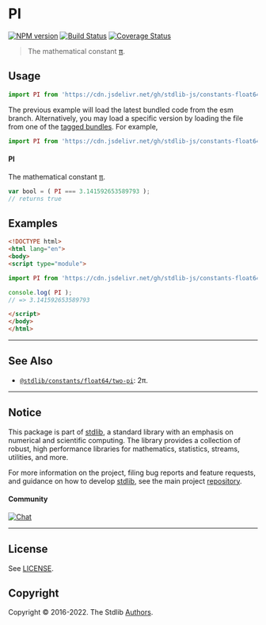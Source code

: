 <!--

@license Apache-2.0

Copyright (c) 2018 The Stdlib Authors.

Licensed under the Apache License, Version 2.0 (the "License");
you may not use this file except in compliance with the License.
You may obtain a copy of the License at

   http://www.apache.org/licenses/LICENSE-2.0

Unless required by applicable law or agreed to in writing, software
distributed under the License is distributed on an "AS IS" BASIS,
WITHOUT WARRANTIES OR CONDITIONS OF ANY KIND, either express or implied.
See the License for the specific language governing permissions and
limitations under the License.

-->

# PI

[![NPM version][npm-image]][npm-url] [![Build Status][test-image]][test-url] [![Coverage Status][coverage-image]][coverage-url] <!-- [![dependencies][dependencies-image]][dependencies-url] -->

> The mathematical constant [π][pi].



<section class="usage">

## Usage

```javascript
import PI from 'https://cdn.jsdelivr.net/gh/stdlib-js/constants-float64-pi@esm/index.mjs';
```
The previous example will load the latest bundled code from the esm branch. Alternatively, you may load a specific version by loading the file from one of the [tagged bundles](https://github.com/stdlib-js/constants-float64-pi/tags). For example,

```javascript
import PI from 'https://cdn.jsdelivr.net/gh/stdlib-js/constants-float64-pi@v0.0.8-esm/index.mjs';
```

#### PI

The mathematical constant [π][pi].

```javascript
var bool = ( PI === 3.141592653589793 );
// returns true
```

</section>

<!-- /.usage -->

<section class="examples">

## Examples

<!-- TODO: better example -->

<!-- eslint no-undef: "error" -->

```html
<!DOCTYPE html>
<html lang="en">
<body>
<script type="module">

import PI from 'https://cdn.jsdelivr.net/gh/stdlib-js/constants-float64-pi@esm/index.mjs';

console.log( PI );
// => 3.141592653589793

</script>
</body>
</html>
```

</section>

<!-- /.examples -->

<!-- C interface documentation. -->



<!-- Section for related `stdlib` packages. Do not manually edit this section, as it is automatically populated. -->

<section class="related">

* * *

## See Also

-   <span class="package-name">[`@stdlib/constants/float64/two-pi`][@stdlib/constants/float64/two-pi]</span><span class="delimiter">: </span><span class="description">2π.</span>

</section>

<!-- /.related -->

<!-- Section for all links. Make sure to keep an empty line after the `section` element and another before the `/section` close. -->


<section class="main-repo" >

* * *

## Notice

This package is part of [stdlib][stdlib], a standard library with an emphasis on numerical and scientific computing. The library provides a collection of robust, high performance libraries for mathematics, statistics, streams, utilities, and more.

For more information on the project, filing bug reports and feature requests, and guidance on how to develop [stdlib][stdlib], see the main project [repository][stdlib].

#### Community

[![Chat][chat-image]][chat-url]

---

## License

See [LICENSE][stdlib-license].


## Copyright

Copyright &copy; 2016-2022. The Stdlib [Authors][stdlib-authors].

</section>

<!-- /.stdlib -->

<!-- Section for all links. Make sure to keep an empty line after the `section` element and another before the `/section` close. -->

<section class="links">

[npm-image]: http://img.shields.io/npm/v/@stdlib/constants-float64-pi.svg
[npm-url]: https://npmjs.org/package/@stdlib/constants-float64-pi

[test-image]: https://github.com/stdlib-js/constants-float64-pi/actions/workflows/test.yml/badge.svg?branch=v0.0.8
[test-url]: https://github.com/stdlib-js/constants-float64-pi/actions/workflows/test.yml?query=branch:v0.0.8

[coverage-image]: https://img.shields.io/codecov/c/github/stdlib-js/constants-float64-pi/main.svg
[coverage-url]: https://codecov.io/github/stdlib-js/constants-float64-pi?branch=main

<!--

[dependencies-image]: https://img.shields.io/david/stdlib-js/constants-float64-pi.svg
[dependencies-url]: https://david-dm.org/stdlib-js/constants-float64-pi/main

-->

[chat-image]: https://img.shields.io/gitter/room/stdlib-js/stdlib.svg
[chat-url]: https://gitter.im/stdlib-js/stdlib/

[stdlib]: https://github.com/stdlib-js/stdlib

[stdlib-authors]: https://github.com/stdlib-js/stdlib/graphs/contributors

[umd]: https://github.com/umdjs/umd
[es-module]: https://developer.mozilla.org/en-US/docs/Web/JavaScript/Guide/Modules

[deno-url]: https://github.com/stdlib-js/constants-float64-pi/tree/deno
[umd-url]: https://github.com/stdlib-js/constants-float64-pi/tree/umd
[esm-url]: https://github.com/stdlib-js/constants-float64-pi/tree/esm
[branches-url]: https://github.com/stdlib-js/constants-float64-pi/blob/main/branches.md

[stdlib-license]: https://raw.githubusercontent.com/stdlib-js/constants-float64-pi/main/LICENSE

[pi]: https://en.wikipedia.org/wiki/Pi

<!-- <related-links> -->

[@stdlib/constants/float64/two-pi]: https://github.com/stdlib-js/constants-float64-two-pi/tree/esm

<!-- </related-links> -->

</section>

<!-- /.links -->
